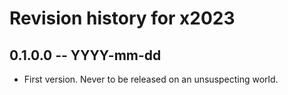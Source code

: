 # Revision history for x2023

## 0.1.0.0 -- YYYY-mm-dd

* First version. Never to be released on an unsuspecting world.
